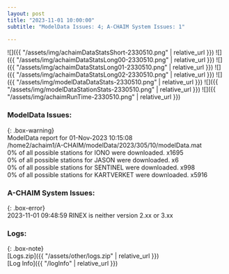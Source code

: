 ```yaml
---
layout: post
title: "2023-11-01 10:00:00"
subtitle: "ModelData Issues: 4; A-CHAIM System Issues: 1"

---
```


![]({{ "/assets/img/achaimDataStatsShort-2330510.png" | relative_url }})
![]({{ "/assets/img/achaimDataStatsLong00-2330510.png" | relative_url }})
![]({{ "/assets/img/achaimDataStatsLong01-2330510.png" | relative_url }})
![]({{ "/assets/img/achaimDataStatsLong02-2330510.png" | relative_url }})
![]({{ "/assets/img/modelDataDataStats-2330510.png" | relative_url }})
![]({{ "/assets/img/modelDataStationStats-2330510.png" | relative_url }})
![]({{ "/assets/img/achaimRunTime-2330510.png" | relative_url }})


### ModelData Issues:  
  
{: .box-warning}  
 ModelData report for 01-Nov-2023 10:15:08   
 /home2/achaim1/A-CHAIM/modelData/2023/305/10/modelData.mat   
 0% of all possible stations for IONO were downloaded. x1695   
 0% of all possible stations for JASON were downloaded. x6   
 0% of all possible stations for SENTINEL were downloaded. x998   
 0% of all possible stations for KARTVERKET were downloaded. x5916   
  
### A-CHAIM System Issues:  
  
{: .box-error}  
2023-11-01 09:48:59 RINEX is neither version 2.xx or 3.xx  

### Logs:  
  
{: .box-note}  
[Logs.zip]({{ "/assets/other/logs.zip" | relative_url }})  
[Log Info]({{ "/logInfo" | relative_url }})  
